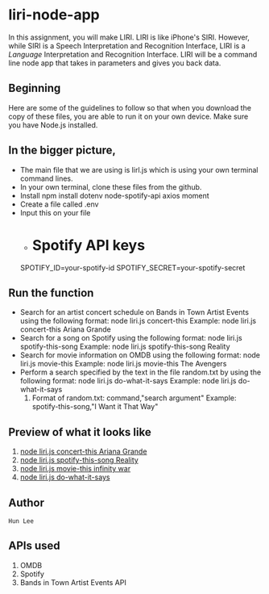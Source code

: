 # liri-node-app

In this assignment, you will make LIRI. LIRI is like iPhone's SIRI. However, while SIRI is a Speech Interpretation and Recognition Interface, LIRI is a _Language_ Interpretation and Recognition Interface. LIRI will be a command line node app that takes in parameters and gives you back data.

## Beginning
Here are some of the guidelines to follow so that when you download the copy of these files, you are able to run it on your own device. Make sure you have Node.js installed.

## In the bigger picture,
* The main file that we are using is lirl.js which is using your own terminal command lines.
* In your own terminal, clone these files from the github.
* Install npm install dotenv node-spotify-api axios moment
* Create a file called .env
* Input this on your file
    * # Spotify API keys
    SPOTIFY_ID=your-spotify-id
    SPOTIFY_SECRET=your-spotify-secret
    
## Run the function
* Search for an artist concert schedule on Bands in Town Artist Events using the following format:
node liri.js concert-this <artist>
Example: node liri.js concert-this Ariana Grande
* Search for a song on Spotify using the following format:
node liri.js spotify-this-song <song>
Example: node liri.js spotify-this-song Reality
* Search for movie information on OMDB using the following format:
node liri.js movie-this <movie>
Example: node liri.js movie-this The Avengers
* Perform a search specified by the text in the file random.txt by using the following format:
node liri.js do-what-it-says
Example: node liri.js do-what-it-says
    1) Format of random.txt:
    command,"search argument"
    Example: spotify-this-song,"I Want it That Way"

## Preview of what it looks like
1. [node liri.js concert-this Ariana Grande](previews/concert-this.mov)  
2. [node liri.js spotify-this-song Reality](previews/Spotify-this-song.mov)  
3. [node liri.js movie-this infinity war](previews/movie-this.mov)  
4. [node liri.js do-what-it-says](previews/do-what-it-says.mov) 

## Author
    Hun Lee 

## APIs used
1) OMDB
2) Spotify
3) Bands in Town Artist Events API